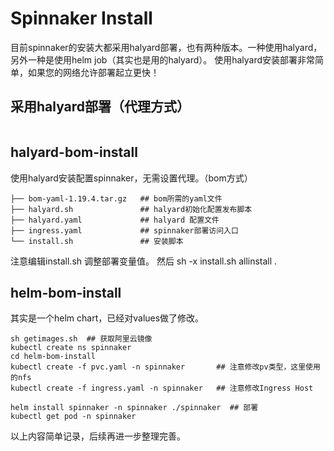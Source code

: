 # Spinnaker Install


目前spinnaker的安装大都采用halyard部署，也有两种版本。一种使用halyard，另外一种是使用helm job（其实也是用的halyard）。
使用halyard安装部署非常简单，如果您的网络允许部署起立更快！

## 采用halyard部署（代理方式）

```

```



## halyard-bom-install

使用halyard安装配置spinnaker，无需设置代理。（bom方式）

```
├── bom-yaml-1.19.4.tar.gz   ## bom所需的yaml文件
├── halyard.sh               ## halyard初始化配置发布脚本
├── halyard.yaml             ## halyard 配置文件
├── ingress.yaml             ## spinnaker部署访问入口
└── install.sh               ## 安装脚本

```

注意编辑install.sh 调整部署变量值。 然后 sh -x install.sh allinstall .


## helm-bom-install

其实是一个helm chart，已经对values做了修改。

```
sh getimages.sh  ## 获取阿里云镜像
kubectl create ns spinnaker 
cd helm-bom-install
kubectl create -f pvc.yaml -n spinnaker       ## 注意修改pv类型，这里使用的nfs
kubectl create -f ingress.yaml -n spinnaker   ## 注意修改Ingress Host

helm install spinnaker -n spinnaker ./spinnaker  ## 部署
kubectl get pod -n spinnaker 

```


以上内容简单记录，后续再进一步整理完善。




